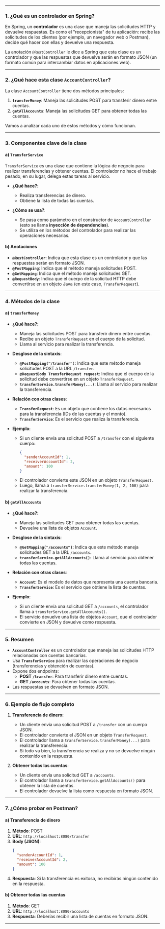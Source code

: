 
---

### **1. ¿Qué es un controlador en Spring?**

En Spring, un **controlador** es una clase que maneja las solicitudes HTTP y devuelve respuestas. Es como el "recepcionista" de tu aplicación: recibe las solicitudes de los clientes (por ejemplo, un navegador web o Postman), decide qué hacer con ellas y devuelve una respuesta.

La anotación `@RestController` le dice a Spring que esta clase es un controlador y que las respuestas que devuelve serán en formato JSON (un formato común para intercambiar datos en aplicaciones web).

---

### **2. ¿Qué hace esta clase `AccountController`?**

La clase `AccountController` tiene dos métodos principales:

1. **`transferMoney`**: Maneja las solicitudes POST para transferir dinero entre cuentas.
2. **`getAllAccounts`**: Maneja las solicitudes GET para obtener todas las cuentas.

Vamos a analizar cada uno de estos métodos y cómo funcionan.

---

### **3. Componentes clave de la clase**

#### **a) `TransferService`**

`TransferService` es una clase que contiene la lógica de negocio para realizar transferencias y obtener cuentas. El controlador no hace el trabajo pesado; en su lugar, delega estas tareas al servicio.

- **¿Qué hace?**:
    - Realiza transferencias de dinero.
    - Obtiene la lista de todas las cuentas.

- **¿Cómo se usa?**:
    - Se pasa como parámetro en el constructor de `AccountController` (esto se llama **inyección de dependencias**).
    - Se utiliza en los métodos del controlador para realizar las operaciones necesarias.

#### **b) Anotaciones**

- **`@RestController`**: Indica que esta clase es un controlador y que las respuestas serán en formato JSON.
- **`@PostMapping`**: Indica que el método maneja solicitudes POST.
- **`@GetMapping`**: Indica que el método maneja solicitudes GET.
- **`@RequestBody`**: Indica que el cuerpo de la solicitud HTTP debe convertirse en un objeto Java (en este caso, `TransferRequest`).

---

### **4. Métodos de la clase**

#### **a) `transferMoney`**

- **¿Qué hace?**:
    - Maneja las solicitudes POST para transferir dinero entre cuentas.
    - Recibe un objeto `TransferRequest` en el cuerpo de la solicitud.
    - Llama al servicio para realizar la transferencia.

- **Desglose de la sintaxis**:
    - **`@PostMapping("/transfer")`**: Indica que este método maneja solicitudes POST a la URL `/transfer`.
    - **`@RequestBody TransferRequest request`**: Indica que el cuerpo de la solicitud debe convertirse en un objeto `TransferRequest`.
    - **`transferService.transferMoney(...)`**: Llama al servicio para realizar la transferencia.

- **Relación con otras clases**:
    - **`TransferRequest`**: Es un objeto que contiene los datos necesarios para la transferencia (IDs de las cuentas y el monto).
    - **`TransferService`**: Es el servicio que realiza la transferencia.

- **Ejemplo**:
    - Si un cliente envía una solicitud POST a `/transfer` con el siguiente cuerpo:
      ```json
      {
        "senderAccountId": 1,
        "receiverAccountId": 2,
        "amount": 100
      }
      ```
    - El controlador convierte este JSON en un objeto `TransferRequest`.
    - Luego, llama a `transferService.transferMoney(1, 2, 100)` para realizar la transferencia.

#### **b) `getAllAccounts`**

- **¿Qué hace?**:
    - Maneja las solicitudes GET para obtener todas las cuentas.
    - Devuelve una lista de objetos `Account`.

- **Desglose de la sintaxis**:
    - **`@GetMapping("/accounts")`**: Indica que este método maneja solicitudes GET a la URL `/accounts`.
    - **`transferService.getAllAccounts()`**: Llama al servicio para obtener todas las cuentas.

- **Relación con otras clases**:
    - **`Account`**: Es el modelo de datos que representa una cuenta bancaria.
    - **`TransferService`**: Es el servicio que obtiene la lista de cuentas.

- **Ejemplo**:
    - Si un cliente envía una solicitud GET a `/accounts`, el controlador llama a `transferService.getAllAccounts()`.
    - El servicio devuelve una lista de objetos `Account`, que el controlador convierte en JSON y devuelve como respuesta.

---

### **5. Resumen**

- **`AccountController`** es un controlador que maneja las solicitudes HTTP relacionadas con cuentas bancarias.
- Usa **`TransferService`** para realizar las operaciones de negocio (transferencias y obtención de cuentas).
- Expone dos endpoints:
    - **POST `/transfer`**: Para transferir dinero entre cuentas.
    - **GET `/accounts`**: Para obtener todas las cuentas.
- Las respuestas se devuelven en formato JSON.

---

### **6. Ejemplo de flujo completo**

1. **Transferencia de dinero**:
    - Un cliente envía una solicitud POST a `/transfer` con un cuerpo JSON.
    - El controlador convierte el JSON en un objeto `TransferRequest`.
    - El controlador llama a `transferService.transferMoney(...)` para realizar la transferencia.
    - Si todo va bien, la transferencia se realiza y no se devuelve ningún contenido en la respuesta.

2. **Obtener todas las cuentas**:
    - Un cliente envía una solicitud GET a `/accounts`.
    - El controlador llama a `transferService.getAllAccounts()` para obtener la lista de cuentas.
    - El controlador devuelve la lista como respuesta en formato JSON.

---

### **7. ¿Cómo probar en Postman?**

#### **a) Transferencia de dinero**

1. **Método**: POST
2. **URL**: `http://localhost:8080/transfer`
3. **Body (JSON)**:
   ```json
   {
     "senderAccountId": 1,
     "receiverAccountId": 2,
     "amount": 100
   }
   ```
4. **Respuesta**: Si la transferencia es exitosa, no recibirás ningún contenido en la respuesta.

#### **b) Obtener todas las cuentas**

1. **Método**: GET
2. **URL**: `http://localhost:8080/accounts`
3. **Respuesta**: Deberías recibir una lista de cuentas en formato JSON.

---

